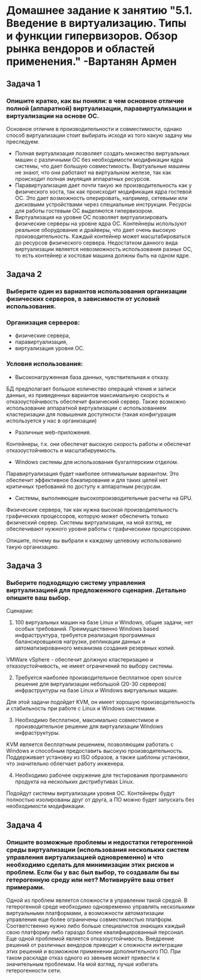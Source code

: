 # Домашнее задание к занятию "5.1. Введение в виртуализацию. Типы и функции гипервизоров. Обзор рынка вендоров и областей применения." -Вартанян Армен

## Задача 1
### Опишите кратко, как вы поняли: в чем основное отличие полной (аппаратной) виртуализации, паравиртуализации и виртуализации на основе ОС.

Основное отличие в производительности и совместимости, однако способ виртуализации стоит выбирать исходя из того какую задачу мы преследуем. 
- Полная виртуализация позволяет создать множество виртуальных машин с различными ОС без необходимости модификации ядра системы, что дает большую совместимость. Виртуальные машины не знают, что они работают на виртуальном железе, так как происходит полная эмуляция аппаратных ресурсов. 
- Паравиртуализация дает почти такую же производительность как у физического хоста, так как  происходит модификация ядра гостевой ОС.  Это дает возможность оперировать, например, сетевыми или дисковыми устройствами через специальные инструкции. Ресурсы для работы гостевым ОС выделяются гипервизором.
- Виртуализация на уровне ОС позволяет виртуализировать физические серверы на уровне ядра ОС. Контейнеры используют реальное оборудование и драйверы, что дает очень высокую производительность. Каждый контейнер может масштабироваться до ресурсов физического сервера. Недостатком данного вида виртуализации является невозможность использования разных ОС, то есть контейнер и хостовая машина должны быть на одном ядре.

## Задача 2
### Выберите один из вариантов использования организации физических серверов, в зависимости от условий использования.

### Организация серверов:

- физические сервера,
- паравиртуализация,
- виртуализация уровня ОС.
### Условия использования:

- Высоконагруженная база данных, чувствительная к отказу.

БД предполагает большое количество операций чтения и записи данных, из приведенных вариантов максимальную скорость и отказоустойчивость обеспечит физический сервер. 
Также возможно использование аппаратной виртуализации c использованием кластеризации для повышения доступности (такая конфигурация используется у нас в организации)

- Различные web-приложения.

Контейнеры, т.к. они обеспечат высокую скорость работы и обеспечат отказоустойчивость и масштабируемость.

- Windows системы для использования бухгалтерским отделом.

Паравиртуализация будет наиболее оптимальным вариантом. Это обеспечит эффективное бэкапирование и для таких целей нет критичных требований по доступу к аппаратным ресурсам.

- Системы, выполняющие высокопроизводительные расчеты на GPU.

Физические сервера, так как нужна высокая производительность графических процессоров, которую может обеспечить только физический сервер. Системы виртуализации, на мой взгляд, не обеспечивают нужного уровня работы с графическими процессорами.

Опишите, почему вы выбрали к каждому целевому использованию такую организацию.

## Задача 3
### Выберите подходящую систему управления виртуализацией для предложенного сценария. Детально опишите ваш выбор.

Сценарии:

1. 100 виртуальных машин на базе Linux и Windows, общие задачи, нет особых требований. Преимущественно Windows based инфраструктура, требуется реализация программных балансировщиков нагрузки, репликации данных и автоматизированного механизма создания резервных копий.

VMWare vSphere - обеспечит должную кластеризацию и отказоустойчивость, не имеет ограничений по выбору системы.

2. Требуется наиболее производительное бесплатное open source решение для виртуализации небольшой (20-30 серверов) инфраструктуры на базе Linux и Windows виртуальных машин.

Для этой задачи подойдет KVM, он имеет хорошую производительность  и стабильность при работе с Linux и Windows системами.

3. Необходимо бесплатное, максимально совместимое и производительное решение для виртуализации Windows инфраструктуры.

KVM является бесплатным решением, позволяющим работать с Windows и способным предоставить высокую производительность. Поддерживает установку из ISO образов, а также шаблоны установки, что значительно облегчает работу инженера. 

4. Необходимо рабочее окружение для тестирования программного продукта на нескольких дистрибутивах Linux.

Подойдут системы виртуализации уровня ОС. Контейнеры будут полностью изолированы друг от друга, а ПО можно будет запускать без необходимости модификации.

## Задача 4
### Опишите возможные проблемы и недостатки гетерогенной среды виртуализации (использования нескольких систем управления виртуализацией одновременно) и что необходимо сделать для минимизации этих рисков и проблем. Если бы у вас был выбор, то создавали бы вы гетерогенную среду или нет? Мотивируйте ваш ответ примерами.

Одной из проблем является сложности в управлении такой средой. В гетерогенной среде необходимо одновременно управлять несколькими виртуальными платформами, а возможности автоматизации управления еще более ограничены совместимостью платформ. Соответственно нужно либо больше специалистов знающих каждый свою платформу либо гараздо более квалифицированный персонал.
Еще одной проблемой является отказоустойчивость. Внедрение решений от различных вендоров приводит к сложности интеграции этих решений и возможном применении дополнительного ПО. При таком раскладе отказ одного из звеньев может привести к значительным проблемам. 
На мой взгляд, лучше избегать гетерогенности сети.

